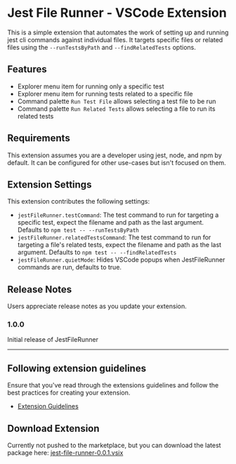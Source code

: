 # Jest File Runner - VSCode Extension

This is a simple extension that automates the work of setting up and running jest cli commands against individual files. It targets specific files or related files using the `--runTestsByPath` and `--findRelatedTests` options.

## Features

- Explorer menu item for running only a specific test
- Explorer menu item for running tests related to a specific file
- Command palette `Run Test File` allows selecting a test file to be run
- Command palette `Run Related Tests` allows selecting a file to run its related tests

## Requirements

This extension assumes you are a developer using jest, node, and npm by default. It can be configured for other use-cases but isn't focused on them.

## Extension Settings


This extension contributes the following settings:

* `jestFileRunner.testCommand`: The test command to run for targeting a specific test, expect the filename and path as the last argument. Defaults to `npm test -- --runTestsByPath`
* `jestFileRunner.relatedTestsCommand`: The test command to run for targeting a file's related tests, expect the filename and path as the last argument. Defaults to `npm test -- --findRelatedTests`
* `jestFileRunner.quietMode`: Hides VSCode popups when JestFileRunner commands are run, defaults to true.

## Release Notes

Users appreciate release notes as you update your extension.

### 1.0.0

Initial release of JestFileRunner


---

## Following extension guidelines

Ensure that you've read through the extensions guidelines and follow the best practices for creating your extension.

* [Extension Guidelines](https://code.visualstudio.com/api/references/extension-guidelines)


## Download Extension

Currently not pushed to the marketplace, but you can download the latest package here:
[jest-file-runner-0.0.1.vsix](./downloads/jest-file-runner-0.0.1.vsix)